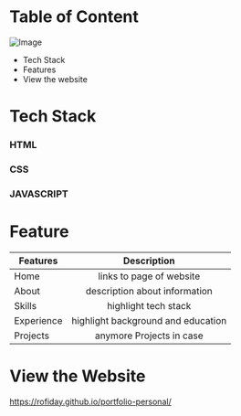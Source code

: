 # Table of Content

![Image](https://github.com/user-attachments/assets/ced54a30-74ee-4274-a3f3-64fa0b35b0ec)
- Tech Stack
- Features
- View the website

# Tech Stack
### HTML
### CSS
### JAVASCRIPT

# Feature

 <!--- TABLES --->

| Features   |            Description             |
| ---------- | :--------------------------------: |
| Home       |      links to page of website      |
| About      |   description about information    |
| Skills     |        highlight tech stack        |
| Experience | highlight background and education |
| Projects   |      anymore Projects in case      |

# View the Website

https://rofiday.github.io/portfolio-personal/
